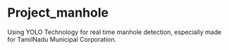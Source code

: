 # Project_manhole
Using YOLO Technology for real time manhole detection, especially made for TamilNadu Municipal Corporation.
